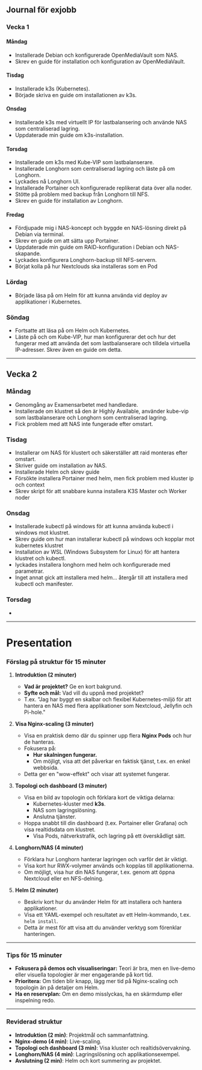 ## Journal för exjobb

### Vecka 1
#### Måndag
- Installerade Debian och konfigurerade OpenMediaVault som NAS.
- Skrev en guide för installation och konfiguration av OpenMediaVault.

#### Tisdag
- Installerade k3s (Kubernetes).
- Började skriva en guide om installationen av k3s.

#### Onsdag
- Installerade k3s med virtuellt IP för lastbalansering och använde NAS som centraliserad lagring.
- Uppdaterade min guide om k3s-installation.

#### Torsdag
- Installerade om k3s med Kube-VIP som lastbalanserare.
- Installerade Longhorn som centraliserad lagring och läste på om Longhorn.
- Lyckades nå Longhorn UI.
- Installerade Portainer och konfigurerade replikerat data över alla noder.
- Stötte på problem med backup från Longhorn till NFS.
- Skrev en guide för installation av Longhorn.

#### Fredag
- Fördjupade mig i NAS-koncept och byggde en NAS-lösning direkt på Debian via terminal.
- Skrev en guide om att sätta upp Portainer.
- Uppdaterade min guide om RAID-konfiguration i Debian och NAS-skapande.
- Lyckades konfigurera Longhorn-backup till NFS-servern.
- Börjat kolla på hur Nextclouds ska installeras som en Pod

### Lördag
- Började läsa på om Helm för att kunna använda vid deploy av applikationer i Kubernetes.

### Söndag
- Fortsatte att läsa på om Helm och Kubernetes.
- Läste på och om Kube-VIP, hur man konfigurerar det och hur det fungerar med att använda det som lastbalanserare och tilldela virtuella IP-adresser. Skrev även en guide om detta.

---

## Vecka 2
### Måndag
- Genomgång av Examensarbetet med handledare.
- Installerade om klustret så den är Highly Available, använder kube-vip som lastbalanserare och Longhorn som centraliserad lagring.
- Fick problem med att NAS inte fungerade efter omstart.

### Tisdag
- Installerar om NAS för klustert och säkerställer att raid monteras efter omstart.
- Skriver guide om installation av NAS.
- Installerade Helm och skrev guide
- Försökte installera Portainer med helm, men fick problem med kluster ip och context
- Skrev skript för att snabbare kunna installera K3S Master och Worker noder

### Onsdag
- Installerade kubectl på windows för att kunna använda kubectl i windows mot klustret.
- Skrev guide om hur man installerar kubectl på windows och kopplar mot kubernetes klustret
- Installation av WSL (Windows Subsystem for Linux) för att hantera klustret och kubectl.
- lyckades installera longhorn med helm och konfigurerade med parametrar.
- Inget annat gick att installera med helm... återgår till att installera med kubectl och manifester.

### Torsdag
-



















---
# Presentation
### **Förslag på struktur för 15 minuter**

1. **Introduktion (2 minuter)**  
   - **Vad är projektet?** Ge en kort bakgrund.  
   - **Syfte och mål:** Vad vill du uppnå med projektet?  
   - T.ex. "Jag har byggt en skalbar och flexibel Kubernetes-miljö för att hantera en NAS med flera applikationer som Nextcloud, Jellyfin och Pi-hole."

2. **Visa Nginx-scaling (3 minuter)**  
   - Visa en praktisk demo där du spinner upp flera **Nginx Pods** och hur de hanteras.  
   - Fokusera på:  
     - **Hur skalningen fungerar.**  
     - Om möjligt, visa att det påverkar en faktisk tjänst, t.ex. en enkel webbsida.  
   - Detta ger en "wow-effekt" och visar att systemet fungerar.

3. **Topologi och dashboard (3 minuter)**  
   - Visa en bild av topologin och förklara kort de viktiga delarna:  
     - Kubernetes-kluster med **k3s**.  
     - NAS som lagringslösning.  
     - Anslutna tjänster.  
   - Hoppa snabbt till din dashboard (t.ex. Portainer eller Grafana) och visa realtidsdata om klustret.  
     - Visa Pods, nätverkstrafik, och lagring på ett överskådligt sätt.

4. **Longhorn/NAS (4 minuter)**  
   - Förklara hur Longhorn hanterar lagringen och varför det är viktigt.  
   - Visa kort hur RWX-volymer används och kopplas till applikationerna.  
   - Om möjligt, visa hur din NAS fungerar, t.ex. genom att öppna Nextcloud eller en NFS-delning.

5. **Helm (2 minuter)**  
   - Beskriv kort hur du använder Helm för att installera och hantera applikationer.  
   - Visa ett YAML-exempel och resultatet av ett Helm-kommando, t.ex. `helm install`.  
   - Detta är mest för att visa att du använder verktyg som förenklar hanteringen.

---

### **Tips för 15 minuter**
- **Fokusera på demos och visualiseringar:** Teori är bra, men en live-demo eller visuella topologier är mer engagerande på kort tid.  
- **Prioritera:** Om tiden blir knapp, lägg mer tid på Nginx-scaling och topologin än på detaljer om Helm.  
- **Ha en reservplan:** Om en demo misslyckas, ha en skärmdump eller inspelning redo.  

---

### **Reviderad struktur**
- **Introduktion (2 min)**: Projektmål och sammanfattning.  
- **Nginx-demo (4 min)**: Live-scaling.  
- **Topologi och dashboard (3 min)**: Visa kluster och realtidsövervakning.  
- **Longhorn/NAS (4 min)**: Lagringslösning och applikationsexempel.  
- **Avslutning (2 min)**: Helm och kort summering av projektet.

